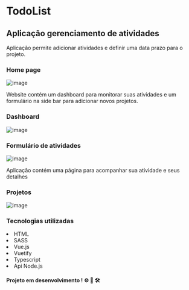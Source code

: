 # TodoList
## Aplicação gerenciamento de atividades

Aplicação permite adicionar atividades e definir uma data prazo para o projeto.

### Home page
![image](https://user-images.githubusercontent.com/69487022/126722343-c503b9d7-0489-45f3-a1a8-a9461b948e76.png)

Website contém um dashboard para monitorar suas atividades e um formulário na side bar para adicionar novos projetos.
### Dashboard
![image](https://user-images.githubusercontent.com/69487022/126722423-6f4b9724-48f2-4875-88c0-1a06248c89f8.png)

### Formulário de atividades
![image](https://user-images.githubusercontent.com/69487022/126722450-ff9afa91-6dc3-44f5-b1ae-0caf2864a392.png)

Aplicação contém uma página para acompanhar sua atividade e seus detalhes

### Projetos
![image](https://user-images.githubusercontent.com/69487022/126722551-6b547f0c-114c-4c50-bb58-f951865269a5.png)

### Tecnologias utilizadas

<li>HTML</li>
<li>SASS</li>
<li>Vue.js</li>
<li>Vuetify</li>
<li>Typescript</li>
<li>Api Node.js</li>

#### Projeto em desenvolvimento ! :gear: :wrench:  :hammer_and_wrench:
